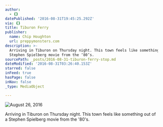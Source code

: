 ```yaml
---
author:
  - {}
datePublished: '2016-08-31T19:45:25.292Z'
via: {}
title: Tiburon Ferry
publisher:
  name: Chip Houghton
  url: preppymonsters.com
description: >-
  Arriving in Tiburon on Thursday night. This town feels like something out of a
  Stephen Spielberg movie from the ‘80’s.
sourcePath: _posts/2016-08-31-tiburon-ferry-stop.md
dateModified: '2016-08-31T03:26:40.153Z'
starred: false
inFeed: true
hasPage: false
inNav: false
_type: MediaObject

---
```

![August 26, 2016](https://the-grid-user-content.s3-us-west-2.amazonaws.com/68920ea2-fd6a-4a68-a806-18974c8eeaf1.jpg)

Arriving in Tiburon on Thursday night. This town feels like something out of a Stephen Spielberg movie from the '80's.